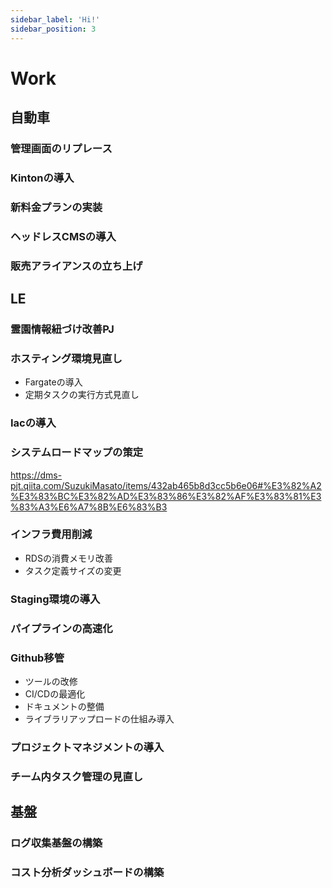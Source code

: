 ```yaml
---
sidebar_label: 'Hi!'
sidebar_position: 3
---
```


# Work

## 自動車

### 管理画面のリプレース

### Kintonの導入

### 新料金プランの実装

### ヘッドレスCMSの導入

### 販売アライアンスの立ち上げ

## LE

### 霊園情報紐づけ改善PJ

### ホスティング環境見直し

- Fargateの導入
- 定期タスクの実行方式見直し

### Iacの導入

### システムロードマップの策定

https://dms-pjt.qiita.com/SuzukiMasato/items/432ab465b8d3cc5b6e06#%E3%82%A2%E3%83%BC%E3%82%AD%E3%83%86%E3%82%AF%E3%83%81%E3%83%A3%E6%A7%8B%E6%83%B3

### インフラ費用削減

- RDSの消費メモリ改善
- タスク定義サイズの変更

### Staging環境の導入

### パイプラインの高速化

### Github移管

- ツールの改修
- CI/CDの最適化
- ドキュメントの整備
- ライブラリアップロードの仕組み導入

### プロジェクトマネジメントの導入

### チーム内タスク管理の見直し

## 基盤

### ログ収集基盤の構築

### コスト分析ダッシュボードの構築
